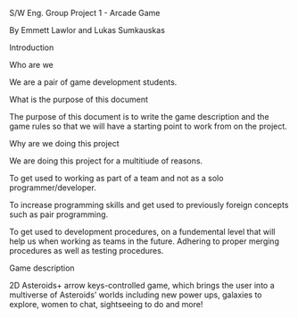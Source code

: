  

S/W Eng. Group Project 1 - Arcade Game 

By Emmett Lawlor and Lukas Sumkauskas 
 

 

 

 

 

 

 

 

 

 

 

 

 

 

 

 

 

 

 

 

Introduction 

 

Who are we 

We are a pair of game development students. 

 

What is the purpose of this document 

The purpose of this document is to write the game description and the game rules so that we will have a starting point to work from on the project.  

 

Why are we doing this project 

We are doing this project for a multitiude of reasons.  

To get used to working as part of a team and not as a solo programmer/developer. 

To increase programming skills and get used to previously foreign concepts such as pair programming.  

To get used to development procedures, on a fundemental level that will help us when working as teams in the future. Adhering to proper merging procedures as well as testing procedures.  

 

 

Game description 

2D Asteroids+ arrow keys-controlled game, which brings the user into a multiverse of Asteroids’ worlds including new power ups, galaxies to explore, women to chat, sightseeing to do and more! 